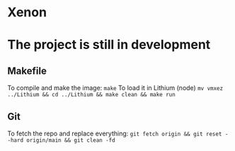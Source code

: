 # Xenon


# The project is still in development



## Makefile
To compile and make the image:
    ```
    make
    ```
To load it in Lithium (node)
    ```
    mv vmxez ../Lithium && cd ../Lithium && make clean && make run
    ```

## Git

To fetch the repo and replace everything:
    ```
    git fetch origin && git reset --hard origin/main && git clean -fd
    ```
